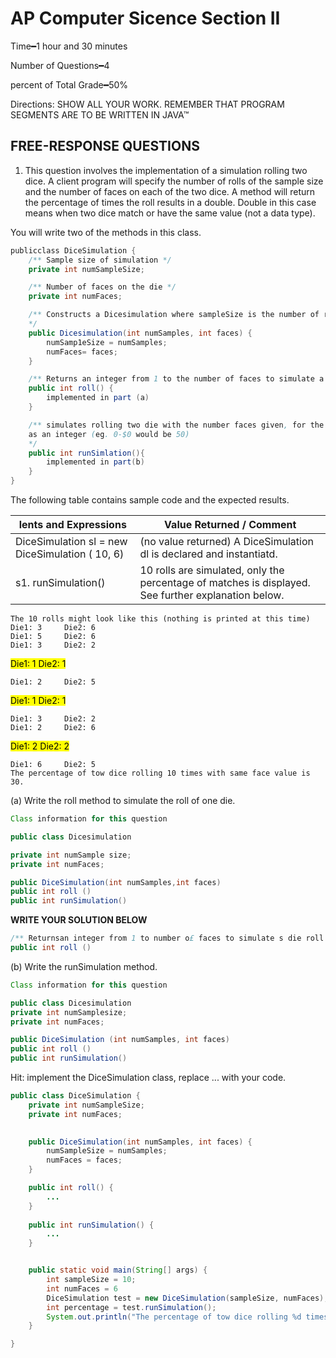 # AP Computer Sicence Section II

Time&#x2501;1 hour and 30 minutes 

Number of Questions&#x2501;4

percent of Total Grade&#x2501;50% 

Directions: SHOW ALL YOUR WORK. REMEMBER THAT PROGRAM SEGMENTS ARE TO BE WRITTEN IN JAVA™ 

## FREE-RESPONSE QUESTIONS
1. This question involves the implementation of a simulation rolling two dice. A client program will specify the number of rolls of the sample size and the number of faces on each of the two dice. A method will return the percentage of times the roll results in a double. Double in this case means when two dice match or have the same value (not a data type). 

You will write two of the methods in this class. 
```java
publicclass DiceSimulation { 
	/** Sample size of simulation */ 
	private int numSampleSize; 

	/** Number of faces on the die */
	private int numFaces;

	/** Constructs a Dicesimulation where sampleSize is the number of rolls to be simulated and faces is the number of faces on the die (some die have many more or less than 6 faces)  
	*/
	public Dicesimulation(int numSamples, int faces) { 
		numSamp1eSize = numSamples; 
		numFaces= faces; 
	}

	/** Returns an integer from 1 to the number of faces to simulate a die roll */ 
	public int roll() { 
		implemented in part (a)
	}

	/** simulates rolling two die with the number faces given, for the number of sample size rolls. Returns the percentage of matches that were rolled 
	as an integer (eg. 0-$0 would be 50) 
	*/
	public int runSimlation(){
		implemented in part(b) 
	}
}
```
The following table contains sample code and the expected results. 

lents and Expressions | Value Returned / Comment
|---|---|
DiceSimulation sl = new  DiceSimulation ( 10, 6)  |(no value returned) A DiceSimulation dl is declared and instantiatd.
s1. runSimulation() |10 rolls are simulated, only the percentage of matches is displayed. See further explanation below.

```
The 10 rolls might look like this (nothing is printed at this time) 
Die1: 3		Die2: 6
Die1: 5		Die2: 6
Die1: 3		Die2: 2
```
<mark>Die1: 1		Die2: 1</mark>
```
Die1: 2		Die2: 5
```
<mark>Die1: 1		Die2: 1</mark>
```
Die1: 3		Die2: 2
Die1: 2		Die2: 6
```
<mark>Die1: 2		Die2: 2</mark>
```
Die1: 6		Die2: 5
The percentage of tow dice rolling 10 times with same face value is 30.
```
(a) Write the roll method to simulate the roll of one die. 
```java
Class information for this question 

public class Dicesimulation

private int numSample size; 
private int numFaces; 

public DiceSimulation(int numSamples,int faces) 
public int roll ()
public int runSimulation() 
```
**WRITE YOUR SOLUTION BELOW**

```java
/** Returnsan integer from 1 to number o£ faces to simulate s die roll */
public int roll ()  
```

(b) Write the runSimulation method. 
```java
Class information for this question 

public class Dicesimulation 
private int numSamplesize;
private int numFaces;  

public DiceSimulation (int numSamples, int faces) 
public int roll ()
public int runSimulation()
```
Hit: implement the DiceSimulation class, replace ... with your code.
```java
public class DiceSimulation {
	private int numSampleSize;
	private int numFaces;

	
	public DiceSimulation(int numSamples, int faces) {
		numSampleSize = numSamples;
		numFaces = faces;
	}

	public int roll() {
		...
	}
	
	public int runSimulation() {
        ...
	}


	public static void main(String[] args) {
        int sampleSize = 10;
        int numFaces = 6
		DiceSimulation test = new DiceSimulation(sampleSize, numFaces);
		int percentage = test.runSimulation();
		System.out.println("The percentage of tow dice rolling %d times with same face value is %d.",sampleSize, percentage);
	}

}

```
